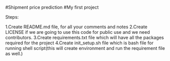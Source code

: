 #Shipment price prediction
#My first project

Steps:

1.Create README.md file, for all your comments and notes
2.Create LICENSE if we are going to use this code for public use and we need contributors.
3.Create requirements.txt file which will have all the packages required for the project
4.Create init_setup.sh file which is bash file for running shell script(this will create environment and run the requirement file as well.)
